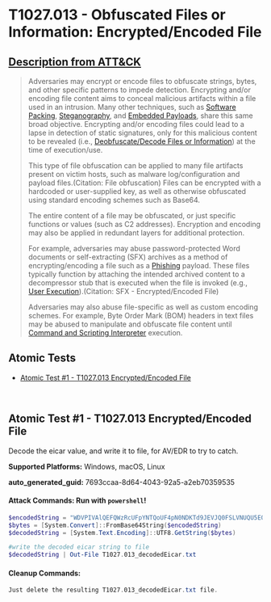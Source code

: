 # T1027.013 - Obfuscated Files or Information: Encrypted/Encoded File
## [Description from ATT&CK](https://attack.mitre.org/techniques/T1027/013)
<blockquote>

Adversaries may encrypt or encode files to obfuscate strings, bytes, and other specific patterns to impede detection. Encrypting and/or encoding file content aims to conceal malicious artifacts within a file used in an intrusion. Many other techniques, such as [Software Packing](https://attack.mitre.org/techniques/T1027/002), [Steganography](https://attack.mitre.org/techniques/T1027/003), and [Embedded Payloads](https://attack.mitre.org/techniques/T1027/009), share this same broad objective. Encrypting and/or encoding files could lead to a lapse in detection of static signatures, only for this malicious content to be revealed (i.e., [Deobfuscate/Decode Files or Information](https://attack.mitre.org/techniques/T1140)) at the time of execution/use.

This type of file obfuscation can be applied to many file artifacts present on victim hosts, such as malware log/configuration and payload files.(Citation: File obfuscation) Files can be encrypted with a hardcoded or user-supplied key, as well as otherwise obfuscated using standard encoding schemes such as Base64.

The entire content of a file may be obfuscated, or just specific functions or values (such as C2 addresses). Encryption and encoding may also be applied in redundant layers for additional protection.

For example, adversaries may abuse password-protected Word documents or self-extracting (SFX) archives as a method of encrypting/encoding a file such as a [Phishing](https://attack.mitre.org/techniques/T1566) payload. These files typically function by attaching the intended archived content to a decompressor stub that is executed when the file is invoked (e.g., [User Execution](https://attack.mitre.org/techniques/T1204)).(Citation: SFX - Encrypted/Encoded File) 

Adversaries may also abuse file-specific as well as custom encoding schemes. For example, Byte Order Mark (BOM) headers in text files may be abused to manipulate and obfuscate file content until [Command and Scripting Interpreter](https://attack.mitre.org/techniques/T1059) execution.

</blockquote>

## Atomic Tests

- [Atomic Test #1 - T1027.013 Encrypted/Encoded File](#atomic-test-1---t1027013-encryptedencoded-file)


<br/>

## Atomic Test #1 - T1027.013 Encrypted/Encoded File
Decode the eicar value, and write it to file, for AV/EDR to try to catch.

**Supported Platforms:** Windows, macOS, Linux


**auto_generated_guid:** 7693ccaa-8d64-4043-92a5-a2eb70359535






#### Attack Commands: Run with `powershell`! 


```powershell
$encodedString = "WDVPIVAlQEFQWzRcUFpYNTQoUF4pN0NDKTd9JEVJQ0FSLVNUQU5EQVJELUFOVElWSVJVUy1URVNULUZJTEUhJEgrSCo="
$bytes = [System.Convert]::FromBase64String($encodedString)
$decodedString = [System.Text.Encoding]::UTF8.GetString($bytes)

#write the decoded eicar string to file
$decodedString | Out-File T1027.013_decodedEicar.txt
```

#### Cleanup Commands:
```powershell
Just delete the resulting T1027.013_decodedEicar.txt file.
```





<br/>
